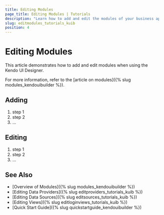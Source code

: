```yaml
---
title: Editing Modules
page_title: Editing Modules | Tutorials
description: "Learn how to add and edit the modules of your business application when using the Kendo UI Designer."
slug: editmodules_tutorials_kuib
position: 4
---
```


# Editing Modules

This article demonstrates how to add and edit modules when using the Kendo UI Designer.

For more information, refer to the [article on modules]({% slug modules_kendouibuilder %}).

## Adding

1. step 1
2. step 2
3. ...

## Editing

1. step 1
2. step 2
3. ...

## See Also

* [Overview of Modules]({% slug modules_kendouibuilder %})
* [Editing Data Providers]({% slug editproviders_tutorials_kuib %})
* [Editing Data Sources]({% slug editsources_tutorials_kuib %})
* [Editing Views]({% slug editloginviews_tutorials_kuib %})
* [Quick Start Guide]({% slug quickstartguide_kendouibuilder %})
